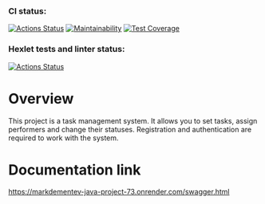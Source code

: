 ### CI status:
[![Actions Status](https://github.com/MarkDementev/java-project-73/workflows/Java%20CI/badge.svg)](https://github.com/MarkDementev/java-project-73/actions)
[![Maintainability](https://api.codeclimate.com/v1/badges/daa04eb4089048d5b7ee/maintainability)](https://codeclimate.com/github/MarkDementev/java-project-73/maintainability)
[![Test Coverage](https://api.codeclimate.com/v1/badges/daa04eb4089048d5b7ee/test_coverage)](https://codeclimate.com/github/MarkDementev/java-project-73/test_coverage)

### Hexlet tests and linter status:
[![Actions Status](https://github.com/MarkDementev/java-project-73/workflows/hexlet-check/badge.svg)](https://github.com/MarkDementev/java-project-73/actions)

# Overview

This project is a task management system. It allows you to set tasks, assign performers and change their statuses. Registration and authentication are required to work with the system.

# Documentation link

https://markdementev-java-project-73.onrender.com/swagger.html